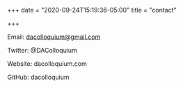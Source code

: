 +++
date = "2020-09-24T15:19:36-05:00"
title = "contact"

+++

Email: dacolloquium@gmail.com

Twitter: @DAColloquium

Website: dacolloquium.com

GitHub: dacolloquium
